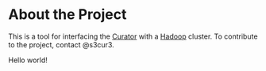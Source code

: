 About the Project
=================

This is a tool for interfacing the [Curator](http://cogcomp.cs.illinois.edu/trac/wiki/Curator) with a [Hadoop](http://hadoop.apache.org/) cluster. To contribute to the project, contact @s3cur3.

Hello world!
